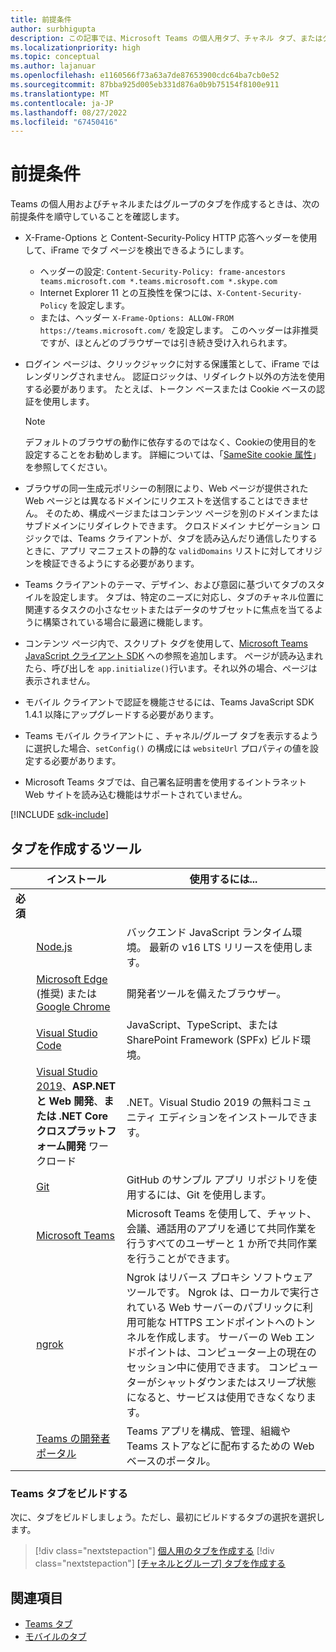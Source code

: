 ```yaml
---
title: 前提条件
author: surbhigupta
description: この記事では、Microsoft Teams の個人用タブ、チャネル タブ、またはグループ タブを作成するための前提条件について説明します。タブの構築に必要なツールについて説明します。
ms.localizationpriority: high
ms.topic: conceptual
ms.author: lajanuar
ms.openlocfilehash: e1160566f73a63a7de87653900cdc64ba7cb0e52
ms.sourcegitcommit: 87bba925d005eb331d876a0b9b75154f8100e911
ms.translationtype: MT
ms.contentlocale: ja-JP
ms.lasthandoff: 08/27/2022
ms.locfileid: "67450416"
---
```

# <a name="prerequisites"></a>前提条件

Teams の個人用およびチャネルまたはグループのタブを作成するときは、次の前提条件を順守していることを確認します。

* X-Frame-Options と Content-Security-Policy HTTP 応答ヘッダーを使用して、iFrame でタブ ページを検出できるようにします。
  * ヘッダーの設定: `Content-Security-Policy: frame-ancestors teams.microsoft.com *.teams.microsoft.com *.skype.com`
  * Internet Explorer 11 との互換性を保つには、`X-Content-Security-Policy` を設定します。
  * または、ヘッダー `X-Frame-Options: ALLOW-FROM https://teams.microsoft.com/` を設定します。 このヘッダーは非推奨ですが、ほとんどのブラウザーでは引き続き受け入れられます。

* ログイン ページは、クリックジャックに対する保護策として、iFrame ではレンダリングされません。 認証ロジックは、リダイレクト以外の方法を使用する必要があります。 たとえば、トークン ベースまたは Cookie ベースの認証を使用します。

    > [!NOTE]
    > デフォルトのブラウザの動作に依存するのではなく、Cookieの使用目的を設定することをお勧めします。 詳細については、「[SameSite cookie 属性](../../resources/samesite-cookie-update.md)」を参照してください。

* ブラウザの同一生成元ポリシーの制限により、Web ページが提供された Web ページとは異なるドメインにリクエストを送信することはできません。 そのため、構成ページまたはコンテンツ ページを別のドメインまたはサブドメインにリダイレクトできます。 クロスドメイン ナビゲーション ロジックでは、Teams クライアントが、タブを読み込んだり通信したりするときに、アプリ マニフェストの静的な `validDomains` リストに対してオリジンを検証できるようにする必要があります。

* Teams クライアントのテーマ、デザイン、および意図に基づいてタブのスタイルを設定します。 タブは、特定のニーズに対応し、タブのチャネル位置に関連するタスクの小さなセットまたはデータのサブセットに焦点を当てるように構築されている場合に最適に機能します。

* コンテンツ ページ内で、スクリプト タグを使用して、[Microsoft Teams JavaScript クライアント SDK](/javascript/api/overview/msteams-client) への参照を追加します。 ページが読み込まれたら、呼び出しを `app.initialize()`行います。それ以外の場合、ページは表示されません。

* モバイル クライアントで認証を機能させるには、Teams JavaScript SDK 1.4.1 以降にアップグレードする必要があります。

* Teams モバイル クライアントに 、チャネル/グループ タブを表示するように選択した場合、`setConfig()` の構成には `websiteUrl` プロパティの値を設定する必要があります。

* Microsoft Teams タブでは、自己署名証明書を使用するイントラネット Web サイトを読み込む機能はサポートされていません。

[!INCLUDE [sdk-include](~/includes/sdk-include.md)]

## <a name="tools-to-build-tabs"></a>タブを作成するツール

| &nbsp; | インストール | 使用するには... |
| --- | --- | --- |
| **必須** | &nbsp; | &nbsp; |
| &nbsp; | [Node.js](https://nodejs.org/en/download/) | バックエンド JavaScript ランタイム環境。 最新の v16 LTS リリースを使用します。|
| &nbsp; | [Microsoft Edge](https://www.microsoft.com/edge) (推奨) または [Google Chrome](https://www.google.com/chrome/) | 開発者ツールを備えたブラウザー。 |
| &nbsp; | [Visual Studio Code](https://code.visualstudio.com/download) | JavaScript、TypeScript、または SharePoint Framework (SPFx) ビルド環境。 |
| &nbsp; | [Visual Studio 2019](https://visualstudio.com/download)、**ASP.NET と Web 開発**、**または .NET Core クロスプラットフォーム開発** ワークロード | .NET。Visual Studio 2019 の無料コミュニティ エディションをインストールできます。 |
| &nbsp; | [Git](https://git-scm.com/downloads) | GitHub のサンプル アプリ リポジトリを使用するには、Git を使用します。 |
| &nbsp; | [Microsoft Teams](https://www.microsoft.com/en-us/microsoft-teams/download-app) | Microsoft Teams を使用して、チャット、会議、通話用のアプリを通じて共同作業を行うすべてのユーザーと 1 か所で共同作業を行うことができます。 |
| &nbsp; | [ngrok](https://ngrok.com/download) | Ngrok はリバース プロキシ ソフトウェア ツールです。 Ngrok は、ローカルで実行されている Web サーバーのパブリックに利用可能な HTTPS エンドポイントへのトンネルを作成します。 サーバーの Web エンドポイントは、コンピューター上の現在のセッション中に使用できます。 コンピューターがシャットダウンまたはスリープ状態になると、サービスは使用できなくなります。 |
| &nbsp; | [Teams の開発者ポータル](https://dev.teams.microsoft.com/) | Teams アプリを構成、管理、組織や Teams ストアなどに配布するための Web ベースのポータル。 |

### <a name="build-your-teams-tab"></a>Teams タブをビルドする

次に、タブをビルドしましょう。ただし、最初にビルドするタブの選択を選択します。

> [!div class="nextstepaction"]
> [個人用のタブを作成する](~/tabs/how-to/create-personal-tab.md)
> [!div class="nextstepaction"]
> [[チャネルとグループ] タブを作成する](~/tabs/how-to/create-channel-group-tab.md)

## <a name="see-also"></a>関連項目

* [Teams タブ](~/tabs/what-are-tabs.md)
* [モバイルのタブ](~/tabs/design/tabs-mobile.md)
